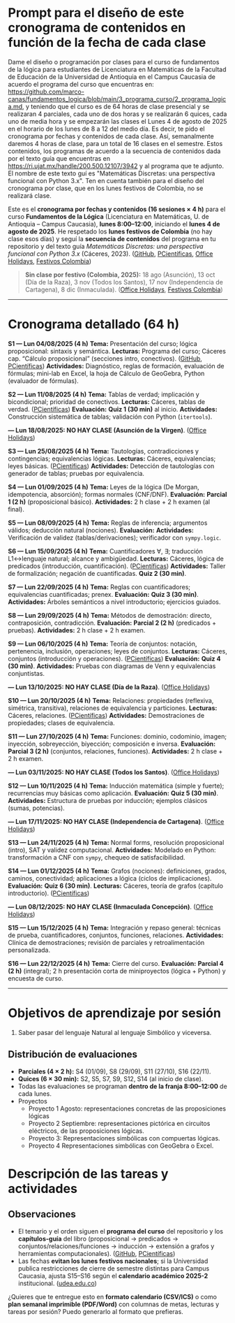 # Prompt para el diseño de este cronograma de contenidos en función de la fecha de cada clase  

Dame el diseño o programación por clases para el curso de fundamentos de la lógica para estudiantes de Licenciatura en Matemáticas de la Facultad de Educación de la Universidad de Antioquia en el Campus Caucasia de acuerdo el programa del curso que encuentras en: https://github.com/marco-canas/fundamentos_logica/blob/main/3_programa_curso/2_programa_logica.md, y teniendo que el curso es de 64 horas de clase presencial y se realizaran 4 parciales, cada uno de dos horas y se realizarán 6 quices, cada uno de media hora y se empezarán las clases el Lunes 4 de agosto de 2025 en el horario de los lunes de 8 a 12 del medio día. Es decir, te pido el cronograma por fechas y contenidos de cada clase. Así, semanalmente daremos 4 horas de clase, para un total de 16 clases en el semestre. Estos contenidos, los programas de acuerdo a la secuencia de contenidos dada por el texto guía que encuentras en https://ri.ujat.mx/handle/200.500.12107/3942 y al programa que te adjunto. El nombre de este texto guí es "Matemáticas Discretas: una perspectiva funcional con Python 3.x". Ten en cuenta también para el diseño del cronograma por clase, que en los lunes festivos de Colombia, no se realizará clase.   



Este es el **cronograma por fechas y contenidos (16 sesiones × 4 h)** para el curso **Fundamentos de la Lógica** (Licenciatura en Matemáticas, U. de Antioquia – Campus Caucasia), **lunes 8:00–12:00**, iniciando el **lunes 4 de agosto de 2025**. He respetado los **lunes festivos de Colombia** (no hay clase esos días) y seguí la **secuencia de contenidos** del programa en tu repositorio y del texto guía *Matemáticas Discretas: una perspectiva funcional con Python 3.x* (Cáceres, 2023). ([GitHub][1], [PCientíficas][2], [Office Holidays][3], [Festivos Colombia][4])

> **Sin clase por festivo (Colombia, 2025):** 18 ago (Asunción), 13 oct (Día de la Raza), 3 nov (Todos los Santos), 17 nov (Independencia de Cartagena), 8 dic (Inmaculada). ([Office Holidays][3], [Festivos Colombia][4])

---

# Cronograma detallado (64 h)

**S1 — Lun 04/08/2025 (4 h)**
**Tema:** Presentación del curso; lógica proposicional: sintaxis y semántica.
**Lecturas:** Programa del curso; Cáceres cap. “Cálculo proposicional” (secciones intro, conectivos). ([GitHub][1], [PCientíficas][2])
**Actividades:** Diagnóstico, reglas de formación, evaluación de fórmulas; mini-lab en Excel, la hoja de Cálculo de GeoGebra, Python (evaluador de fórmulas).

**S2 — Lun 11/08/2025 (4 h)**
**Tema:** Tablas de verdad; implicación y bicondicional; prioridad de conectivos.
**Lecturas:** Cáceres, tablas de verdad. ([PCientíficas][2])
**Evaluación:** **Quiz 1 (30 min)** al inicio.
**Actividades:** Construcción sistemática de tablas; validación con Python (`itertools`).

**— Lun 18/08/2025: NO HAY CLASE (Asunción de la Virgen)**. ([Office Holidays][3])

**S3 — Lun 25/08/2025 (4 h)**
**Tema:** Tautologías, contradicciones y contingencias; equivalencias lógicas.
**Lecturas:** Cáceres, equivalencias; leyes básicas. ([PCientíficas][2])
**Actividades:** Detección de tautologías con generador de tablas; pruebas por equivalencia.

**S4 — Lun 01/09/2025 (4 h)**
**Tema:** Leyes de la lógica (De Morgan, idempotencia, absorción); formas normales (CNF/DNF).
**Evaluación:** **Parcial 1 (2 h)** (proposicional básico).
**Actividades:** 2 h clase + 2 h examen (al final).

**S5 — Lun 08/09/2025 (4 h)**
**Tema:** Reglas de inferencia; argumentos válidos; deducción natural (nociones).
**Evaluación:** 
**Actividades:** Verificación de validez (tablas/derivaciones); verificador con `sympy.logic`.

**S6 — Lun 15/09/2025 (4 h)**
**Tema:** Cuantificadores ∀, ∃; traducción L1↔lenguaje natural; alcance y ambigüedad.
**Lecturas:** Cáceres, lógica de predicados (introducción, cuantificación). ([PCientíficas][2])
**Actividades:** Taller de formalización; negación de cuantificadas. **Quiz 2 (30 min)**.

**S7 — Lun 22/09/2025 (4 h)**
**Tema:** Reglas con cuantificadores; equivalencias cuantificadas; prenex.
**Evaluación:** **Quiz 3 (30 min)**.
**Actividades:** Árboles semánticos a nivel introductorio; ejercicios guiados.

**S8 — Lun 29/09/2025 (4 h)**
**Tema:** Métodos de demostración: directo, contraposición, contradicción.
**Evaluación:** **Parcial 2 (2 h)** (predicados + pruebas).
**Actividades:** 2 h clase + 2 h examen.

**S9 — Lun 06/10/2025 (4 h)**
**Tema:** Teoría de conjuntos: notación, pertenencia, inclusión, operaciones; leyes de conjuntos.
**Lecturas:** Cáceres, conjuntos (introducción y operaciones). ([PCientíficas][2])
**Evaluación:** **Quiz 4 (30 min)**.
**Actividades:** Pruebas con diagramas de Venn y equivalencias conjuntistas.

**— Lun 13/10/2025: NO HAY CLASE (Día de la Raza)**. ([Office Holidays][3])

**S10 — Lun 20/10/2025 (4 h)**
**Tema:** Relaciones: propiedades (reflexiva, simétrica, transitiva), relaciones de equivalencia y particiones.
**Lecturas:** Cáceres, relaciones. ([PCientíficas][2])
**Actividades:** Demostraciones de propiedades; clases de equivalencia.

**S11 — Lun 27/10/2025 (4 h)**
**Tema:** Funciones: dominio, codominio, imagen; inyección, sobreyección, biyección; composición e inversa.
**Evaluación:** **Parcial 3 (2 h)** (conjuntos, relaciones, funciones).
**Actividades:** 2 h clase + 2 h examen.

**— Lun 03/11/2025: NO HAY CLASE (Todos los Santos)**. ([Office Holidays][3])

**S12 — Lun 10/11/2025 (4 h)**
**Tema:** Inducción matemática (simple y fuerte); recurrencias muy básicas como aplicación.
**Evaluación:** **Quiz 5 (30 min)**.
**Actividades:** Estructura de pruebas por inducción; ejemplos clásicos (sumas, potencias).

**— Lun 17/11/2025: NO HAY CLASE (Independencia de Cartagena)**. ([Office Holidays][3])

**S13 — Lun 24/11/2025 (4 h)**
**Tema:** Normal forms, resolución proposicional (intro), SAT y validez computacional.
**Actividades:** Modelado en Python: transformación a CNF con `sympy`, chequeo de satisfacibilidad.

**S14 — Lun 01/12/2025 (4 h)**
**Tema:** Grafos (nociones): definiciones, grados, caminos, conectividad; aplicaciones a lógica (ciclos de implicaciones).
**Evaluación:** **Quiz 6 (30 min)**.
**Lecturas:** Cáceres, teoría de grafos (capítulo introductorio). ([PCientíficas][2])

**— Lun 08/12/2025: NO HAY CLASE (Inmaculada Concepción)**. ([Office Holidays][3])

**S15 — Lun 15/12/2025 (4 h)**
**Tema:** Integración y repaso general: técnicas de prueba, cuantificadores, conjuntos, funciones, relaciones.
**Actividades:** Clínica de demostraciones; revisión de parciales y retroalimentación personalizada.

**S16 — Lun 22/12/2025 (4 h)**
**Tema:** Cierre del curso.
**Evaluación:** **Parcial 4 (2 h)** (integral); 2 h presentación corta de miniproyectos (lógica + Python) y encuesta de curso.

---

# Objetivos de aprendizaje por sesión

1. Saber pasar del lenguaje Natural al lenguaje Simbólico y viceversa. 

## Distribución de evaluaciones

* **Parciales (4 × 2 h):** S4 (01/09), S8 (29/09), S11 (27/10), S16 (22/11).
* **Quices (6 × 30 min):** S2, S5, S7, S9, S12, S14 (al inicio de clase).
* Todas las evaluaciones se programan **dentro de la franja 8:00–12:00** de cada lunes.
* Proyectos
   - Proyecto 1 Agosto: representaciones concretas de las proposiciones  
     lógicas 
   - Proyecto 2 Septiembre: representaciones pictórica en circuitos eléctricos, de las proposiciones lógicas. 
   - Proyecto 3: Representaciones simbólicas con compuertas lógicas. 
   - Proyecto 4 Representaciones simbólicas con GeoGebra o Excel.   
  


# Descripción de las tareas y actividades  



## Observaciones

* El temario y el orden siguen el **programa del curso** del repositorio y los **capítulos-guía** del libro (proposicional → predicados → conjuntos/relaciones/funciones → inducción → extensión a grafos y herramientas computacionales). ([GitHub][1], [PCientíficas][2])
* Las fechas **evitan los lunes festivos nacionales**; si la Universidad publica restricciones de cierre de semestre distintas para Campus Caucasia, ajusta S15–S16 según el **calendario académico 2025-2** institucional. ([udea.edu.co][5])

¿Quieres que te entregue esto en **formato calendario (CSV/ICS)** o como **plan semanal imprimible (PDF/Word)** con columnas de metas, lecturas y tareas por sesión? Puedo generarlo al formato que prefieras.

[1]: https://github.com/marco-canas/fundamentos_logica "GitHub - marco-canas/fundamentos_logica: Pensar la didáctica y la pedagogía de la lógica para formación de Administradores de empresas, Ingenieros Agorpecuarios y Licenciados en educación infantil y matemáticas en el Campus Caucasia de la Universidad de Antioquia"
[2]: https://pcientificas.ujat.mx/index.php/pcientificas/catalog/book/263 "
		Matemáticas Discretas: una perspectiva funcional con Python 3.x
							\| Universidad Juárez Autónoma de Tabasco
			"
[3]: https://www.officeholidays.com/countries/colombia/2025?utm_source=chatgpt.com "National Holidays in Colombia in 2025"
[4]: https://www.festivos.com.co/en/2025?utm_source=chatgpt.com "Public Holidays Colombia 2025 | festivos.com.co"
[5]: https://www.udea.edu.co/wps/portal/udea/web/inicio/unidades-academicas/comunicaciones/%21ut/p/z1/jZDLCsIwEEW_pV-QyattliENJW1JE7EPs5GuSkGrC_H7FXGjYOzsBs65M1wU0IjCOt2Xebotl3U6PfdDSI_Wc42Jgqasdgo8o30PQhgpKRpeQC4UwZJBAzXmIL12dt8qV1QEhS0-_BgJ2_wIEOLxAwqfJ3LKOHioC5IKTIzNvoHWUA1eWO5oaQjL6BuIdfDvi-u560ZYzCyT5AEApI5K/?1dmy=&page=udea.generales.interna&urile=wcm%3Apath%3A%2FPortalUdeA%2FasPortalUdeA%2FasHomeUdeA%2FUnidades%2BAcad%2521c3%2521a9micas%2FComunicaciones%2FasContenidos%2FasListado%2FCalendario-Academico-2025-2-de-Pregrados-Campus-regionalizados&utm_source=chatgpt.com "Calendario Académico 2025-2 de Pregrados - Campus ..."
